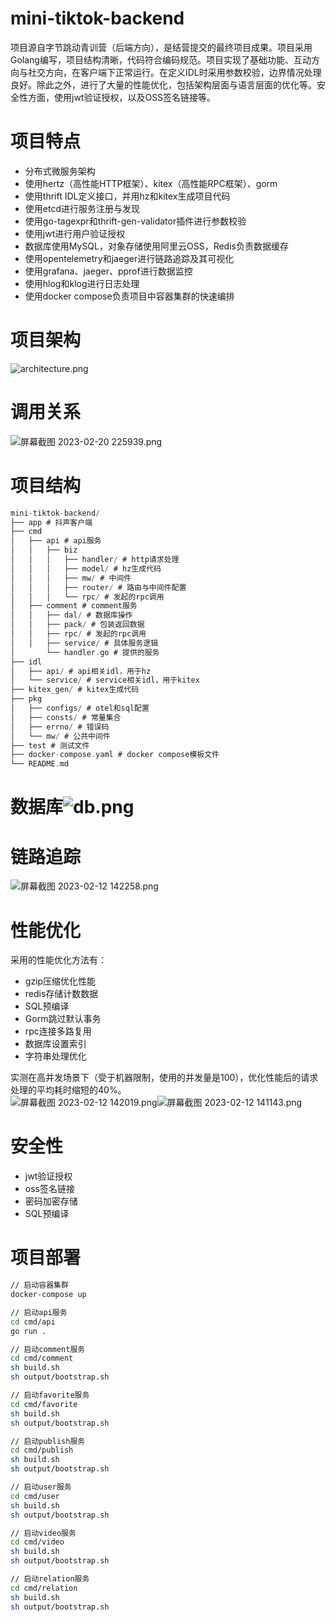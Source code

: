# mini-tiktok-backend
项目源自字节跳动青训营（后端方向），是结营提交的最终项目成果。项目采用Golang编写，项目结构清晰，代码符合编码规范。项目实现了基础功能、互动方向与社交方向，在客户端下正常运行。在定义IDL时采用参数校验，边界情况处理良好。除此之外，进行了大量的性能优化，包括架构层面与语言层面的优化等。安全性方面，使用jwt验证授权，以及OSS签名链接等。
<a name="q3J0q"></a>
# 项目特点

- 分布式微服务架构
- 使用hertz（高性能HTTP框架）、kitex（高性能RPC框架）、gorm
- 使用thrift IDL定义接口，并用hz和kitex生成项目代码
- 使用etcd进行服务注册与发现
- 使用go-tagexpr和thrift-gen-validator插件进行参数校验
- 使用jwt进行用户验证授权
- 数据库使用MySQL，对象存储使用阿里云OSS，Redis负责数据缓存
- 使用opentelemetry和jaeger进行链路追踪及其可视化
- 使用grafana、jaeger、pprof进行数据监控
- 使用hlog和klog进行日志处理
- 使用docker compose负责项目中容器集群的快速编排
<a name="xPxik"></a>
# 项目架构
![architecture.png](https://cdn.nlark.com/yuque/0/2023/png/12760556/1676980652173-530989e0-7da7-4b49-a86c-e81ae72227a1.png#averageHue=%23f6f6f6&clientId=u13d39cde-b026-4&from=drop&height=405&id=u853db267&name=architecture.png&originHeight=1025&originWidth=1266&originalType=binary&ratio=1.5625&rotation=0&showTitle=false&size=1077792&status=done&style=none&taskId=u5cd658e4-ba42-4767-9d08-4615a810b42&title=&width=500)
<a name="qWRO3"></a>
# 调用关系
![屏幕截图 2023-02-20 225939.png](https://cdn.nlark.com/yuque/0/2023/png/12760556/1676980656565-d5b293f5-a375-447b-a758-c387505d9674.png#averageHue=%23f6f6f6&clientId=u13d39cde-b026-4&from=drop&height=376&id=uddb2f726&name=%E5%B1%8F%E5%B9%95%E6%88%AA%E5%9B%BE%202023-02-20%20225939.png&originHeight=720&originWidth=957&originalType=binary&ratio=1.5625&rotation=0&showTitle=false&size=118585&status=done&style=none&taskId=u9a92c10b-393e-47d6-a144-fef22d90d7e&title=&width=500)
<a name="o7zeq"></a>
# 项目结构
```c
mini-tiktok-backend/
├── app # 抖声客户端
├── cmd
│   ├── api # api服务
│   │   ├── biz
│   │   │   ├── handler/ # http请求处理
│   │   │   ├── model/ # hz生成代码
│   │   │   ├── mw/ # 中间件
│   │   │   ├── router/ # 路由与中间件配置
│   │   │   └── rpc/ # 发起的rpc调用
│   ├── comment # comment服务
│   │   ├── dal/ # 数据库操作
│   │   ├── pack/ # 包装返回数据
│   │   ├── rpc/ # 发起的rpc调用
│   │   ├── service/ # 具体服务逻辑
│       └── handler.go # 提供的服务
├── idl
│   ├── api/ # api相关idl，用于hz
│   └── service/ # service相关idl，用于kitex
├── kitex_gen/ # kitex生成代码
├── pkg
│   ├── configs/ # otel和sql配置
│   ├── consts/ # 常量集合
│   ├── errno/ # 错误码
│   └── mw/ # 公共中间件
├── test # 测试文件
├── docker-compose.yaml # docker compose模板文件
└── README.md
```
<a name="zUkaC"></a>
# 数据库![db.png](https://cdn.nlark.com/yuque/0/2023/png/12760556/1676980664780-c8e77ddc-65d5-4617-b109-52f4506a1622.png#averageHue=%23fbfafa&clientId=u13d39cde-b026-4&from=drop&height=496&id=u6b84181a&name=db.png&originHeight=656&originWidth=992&originalType=binary&ratio=1.5625&rotation=0&showTitle=false&size=239337&status=done&style=none&taskId=uc4720c45-736c-45c0-b63c-cb6a8937396&title=&width=750)

<a name="bheAi"></a>
# 链路追踪
![屏幕截图 2023-02-12 142258.png](https://cdn.nlark.com/yuque/0/2023/png/12760556/1676182994708-a438f3d0-09a4-4fda-9753-c78cfde347b4.png#averageHue=%23f8f4f1&clientId=uddb70f32-1692-4&from=drop&height=417&id=u15a29ff5&name=%E5%B1%8F%E5%B9%95%E6%88%AA%E5%9B%BE%202023-02-12%20142258.png&originHeight=792&originWidth=1898&originalType=binary&ratio=1.5625&rotation=0&showTitle=false&size=122013&status=done&style=none&taskId=u37624a37-006d-49a3-bb08-54f4b15c8ba&title=&width=1000)
<a name="FaUq3"></a>
# 性能优化
采用的性能优化方法有：

- gzip压缩优化性能
- redis存储计数数据
- SQL预编译
- Gorm跳过默认事务
- rpc连接多路复用
- 数据库设置索引
- 字符串处理优化

实测在高并发场景下（受于机器限制，使用的并发量是100），优化性能后的请求处理的平均耗时缩短的40%。<br />![屏幕截图 2023-02-12 142019.png](https://cdn.nlark.com/yuque/0/2023/png/12760556/1676182834716-f953acfd-8ceb-4563-8fcb-d03927b87078.png#averageHue=%23fefefe&clientId=uddb70f32-1692-4&from=drop&height=221&id=uab5c79dd&name=%E5%B1%8F%E5%B9%95%E6%88%AA%E5%9B%BE%202023-02-12%20142019.png&originHeight=327&originWidth=1478&originalType=binary&ratio=1.5625&rotation=0&showTitle=false&size=33249&status=done&style=none&taskId=u5c73927f-97bf-4822-a517-b72e905a2b8&title=&width=1000)![屏幕截图 2023-02-12 141143.png](https://cdn.nlark.com/yuque/0/2023/png/12760556/1676182834717-8d25acc1-15ad-415e-961e-366370a5b048.png#averageHue=%23fefefe&clientId=uddb70f32-1692-4&from=drop&height=218&id=uff7a3052&name=%E5%B1%8F%E5%B9%95%E6%88%AA%E5%9B%BE%202023-02-12%20141143.png&originHeight=322&originWidth=1477&originalType=binary&ratio=1.5625&rotation=0&showTitle=false&size=32876&status=done&style=none&taskId=u3564a00c-273c-4158-bf1b-824373fb206&title=&width=1000)
<a name="VY9Xy"></a>
# 安全性

- jwt验证授权
- oss签名链接
- 密码加密存储
- SQL预编译
<a name="XLsJY"></a>
# 项目部署
```bash
// 启动容器集群
docker-compose up

// 启动api服务
cd cmd/api
go run .

// 启动comment服务
cd cmd/comment
sh build.sh
sh output/bootstrap.sh

// 启动favorite服务
cd cmd/favorite
sh build.sh
sh output/bootstrap.sh

// 启动publish服务
cd cmd/publish
sh build.sh
sh output/bootstrap.sh

// 启动user服务
cd cmd/user
sh build.sh
sh output/bootstrap.sh

// 启动video服务
cd cmd/video
sh build.sh
sh output/bootstrap.sh

// 启动relation服务
cd cmd/relation
sh build.sh
sh output/bootstrap.sh
```
